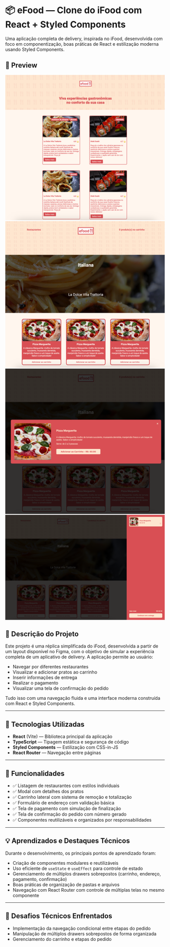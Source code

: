 # 📦 eFood — Clone do iFood com React + Styled Components

Uma aplicação completa de delivery, inspirada no iFood, desenvolvida com foco em componentização, boas práticas de React e estilização moderna usando Styled Components.

## 📸 Preview

![Tela Home](src/assets/imagens/fotosProjeto/1.png)
![Tela Perfil](src/assets/imagens/fotosProjeto/2.png)
![Tela Descrição](src/assets/imagens/fotosProjeto/3.png)
![Tela Carrinho](src/assets/imagens/fotosProjeto/4.png)

## 🎯 Descrição do Projeto

Este projeto é uma réplica simplificada do iFood, desenvolvida a partir de um layout disponível no Figma, com o objetivo de simular a experiência completa de um aplicativo de delivery. A aplicação permite ao usuário:

- Navegar por diferentes restaurantes
- Visualizar e adicionar pratos ao carrinho
- Inserir informações de entrega
- Realizar o pagamento
- Visualizar uma tela de confirmação do pedido

Tudo isso com uma navegação fluida e uma interface moderna construída com React e Styled Components.

---

## 🚀 Tecnologias Utilizadas

- **React** (Vite) — Biblioteca principal da aplicação
- **TypeScript** — Tipagem estática e segurança de código
- **Styled Components** — Estilização com CSS-in-JS
- **React Router** — Navegação entre páginas

---

## 📁 Funcionalidades

- ✅ Listagem de restaurantes com estilos individuais
- ✅ Modal com detalhes dos pratos
- ✅ Carrinho lateral com sistema de remoção e totalização
- ✅ Formulário de endereço com validação básica
- ✅ Tela de pagamento com simulação de finalização
- ✅ Tela de confirmação do pedido com número gerado
- ✅ Componentes reutilizáveis e organizados por responsabilidades

---

## 💡 Aprendizados e Destaques Técnicos

Durante o desenvolvimento, os principais pontos de aprendizado foram:

- Criação de componentes modulares e reutilizáveis
- Uso eficiente de `useState` e `useEffect` para controle de estado
- Gerenciamento de múltiplos drawers sobrepostos (carrinho, endereço, pagamento, confirmação)
- Boas práticas de organização de pastas e arquivos
- Navegação com React Router com controle de múltiplas telas no mesmo componente

---

## 📌 Desafios Técnicos Enfrentados

- Implementação da navegação condicional entre etapas do pedido
- Manipulação de múltiplos drawers sobrepostos de forma organizada
- Gerenciamento do carrinho e etapas do pedido
